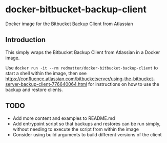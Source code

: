 # docker-bitbucket-backup-client
Docker image for the Bitbucket Backup Client from Atlassian

## Introduction

This simply wraps the Bitbucket Backup Client from Atlassian in a Docker image.

Use `docker run -it --rm redmatter/docker-bitbucket-backup-client` to start a shell within the image, then see https://confluence.atlassian.com/bitbucketserver/using-the-bitbucket-server-backup-client-776640064.html for instructions on how to use the backup and restore clients.

## TODO
* Add more content and examples to README.md
* Add entrypoint script so that backups and restores can be run simply, without needing to execute the script from within the image
* Consider using build arguments to build different versions of the client
